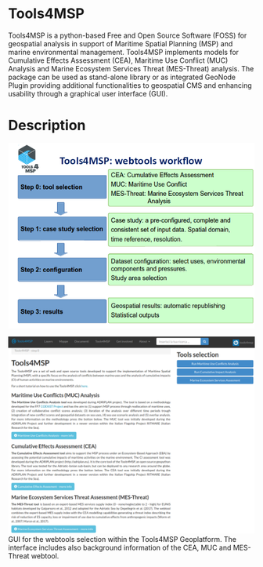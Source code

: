 Tools4MSP
=========

Tools4MSP is a python-based Free and Open Source Software (FOSS) for
geospatial analysis in support of Maritime Spatial Planning (MSP) and
marine environmental management. Tools4MSP implements models for
Cumulative Effects Assessment (CEA), Maritime Use Conflict (MUC)
Analysis and Marine Ecosystem Services Threat (MES-Threat) analysis.
The package can be used as stand-alone library or as integrated
GeoNode Plugin providing additional functionalities to geospatial CMS
and enhancing usability through a graphical user interface (GUI).


Description
===========

![Alt text](/docs/images/tools4msp_workflow.png?raw=true "Tools4MSP workflow")


![Alt text](/docs/images/tools4msp_index.png?raw=true "Tools4MSP GUI")
GUI for the webtools selection within the Tools4MSP Geoplatform. The interface includes also background information of the CEA, MUC and MES-Threat webtool.
